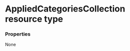 # AppliedCategoriesCollection resource type



### Properties
None

<!-- uuid: c5e24092-1a38-4b2c-b48a-10e124902b33
2015-10-09 16:05:01 UTC -->